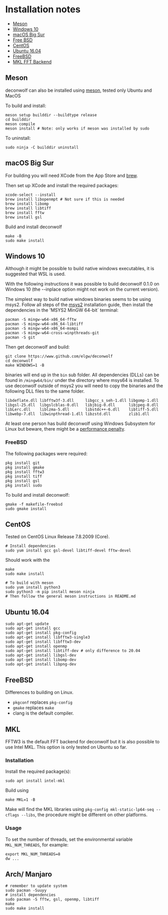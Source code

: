 # Installation notes

 - [Meson](#Meson)
 - [Windows 10](#Windows10)
 - [macOS Big Sur](#macOS-Big-Sur)
 - [Free BSD](#freebsd)
 - [CentOS](#CentOS)
 - [Ubuntu 16.04](#ubuntu-1604)
 - [FreeBSD](#FreeBSD)
 - [MKL FFT Backend](#MKL)


## Meson
deconwolf can also be installed using [meson](https://mesonbuild.com/),
tested only Ubuntu and MacOS

To build and install:
``` shell
meson setup builddir --buildtype release
cd builddir
meson compile
meson install # Note: only works if meson was installed by sudo
```

To uninstall:

``` shell
sudo ninja -C builddir uninstall
```
## macOS Big Sur

For building you will need XCode from the App Store and [brew](https://brew.sh/).

Then set up XCode and install the required packages:
``` shell
xcode-select --install
brew install libopenmpt # Not sure if this is needed
brew install libomp
brew install libtiff
brew install fftw
brew install gsl
```

Build and install deconwolf
``` shell
make -B
sudo make install
```

## Windows 10
Although it might be possible to build native windows executables, it
is suggested that WSL is used.

With the following instructions it was possible to build deconwolf
0.1.0 on Windows 10 (the --inplace option might not work on the
current version).

The simplest way to build native windows binaries seems to be using msys2.
Follow all steps of the [msys2](https://www.msys2.org/) installation guide,
then install the dependencies in the 'MSYS2 MinGW 64-bit` terminal:

``` shell
pacman -S mingw-w64-x86_64-fftw
pacman -S mingw-w64-x86_64-libtiff
pacman -S mingw-w64-x86_64-msmpi
pacman -S mingw-w64-cross-winpthreads-git
pacman -S git
```

Then get deconwolf and build:

``` shell
git clone https://www.github.com/elgw/deconwolf
cd deconwolf
make WINDOWS=1 -B
```

binaries will end up in the `bin` sub folder. All dependencies (DLLs) can be
found in `/mingw64/bin/` under the directory where msys64 is installed. To use
deconwolf outside of msys2 you will need to copy the binaries and the following
DLL files to the same folder.

```
libdeflate.dll libfftw3f-3.dll     libgcc_s_seh-1.dll libgomp-1.dll
libgsl-25.dll  libgslcblas-0.dll   libjbig-0.dll      libjpeg-8.dll
libLerc.dll    liblzma-5.dll       libstdc++-6.dll    libtiff-5.dll
libwebp-7.dll  libwinpthread-1.dll libzstd.dll        zlib1.dll
```

At least one person has build deconwolf using Windows Subsystem for Linux but
beware, there might be a
[performance penalty](https://www.phoronix.com/scan.php?page=article&item=wsl-wsl2-tr3970x&num=1).



### FreeBSD

The following packages were required:
``` shell
pkg install git
pkg install gmake
pkg install fftw3
pkg install tiff
pkg install gsl
pkg install sudo
```

To build and install deconwolf:
``` shell
gmake -f makefile-freebsd
sudo gmake install
```

## CentOS
Tested on CentOS Linux Release 7.8.2009 (Core).

``` shell
# Install dependencies
sudo yum install gcc gsl-devel libtiff-devel fftw-devel
```

Should work with the
``` shell
make
sudo make install
```

``` shell
# To build with meson
sudo yum install python3
sudo python3 -m pip install meson ninja
# Then follow the general meson instructions in README.md
```

## Ubuntu 16.04
``` shell
sudo apt-get update
sudo apt-get install gcc
sudo apt-get install pkg-config
sudo apt-get install libfftw3-single3
sudo apt-get install libfftw3-dev
sudo apt-get install openmp
sudo apt-get install libtiff-dev # only difference to 20.04
sudo apt-get install libgsl-dev
sudo apt-get install libomp-dev
sudo apt-get install libpng-dev

```
## FreeBSD
Differences to building on Linux.
 - `pkgconf` replaces `pkg-config`
 - `gmake` replaces `make`
 - clang is the default compiler.

## MKL
FFTW3 is the default FFT backend for deconwolf but it is also possible to use
Intel MKL. This option is only tested on Ubuntu so far.

### Installation
Install the required package(s):

``` shel
sudo apt install intel-mkl
```

Build using

``` shell
make MKL=1 -B
```

Make will find the MKL libraries using
`pkg-config mkl-static-lp64-seq --cflags --libs`, the procedure
might be different on other platforms.

### Usage
To set the number of threads, set the environmental variable
`MKL_NUM_THREADS`, for example:
``` shell
export MKL_NUM_THREADS=8
dw ...
```

## Arch/ Manjaro

``` shell
# remember to update system
sudo pacman -Suuyy
# install dependencies
sudo pacman -S fftw, gsl, openmp, libtiff
make
sudo make install

```
